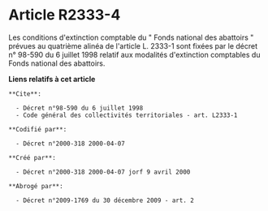 # Article R2333-4

Les conditions d'extinction comptable du " Fonds national des abattoirs " prévues au quatrième alinéa de l'article L. 2333-1
sont fixées par le décret n° 98-590 du 6 juillet 1998 relatif aux modalités d'extinction comptables du Fonds national des
abattoirs.

**Liens relatifs à cet article**

	**Cite**:

	  - Décret n°98-590 du 6 juillet 1998
	  - Code général des collectivités territoriales - art. L2333-1

	**Codifié par**:

	  - Décret n°2000-318 2000-04-07

	**Créé par**:

	  - Décret n°2000-318 2000-04-07 jorf 9 avril 2000

	**Abrogé par**:

	  - Décret n°2009-1769 du 30 décembre 2009 - art. 2
